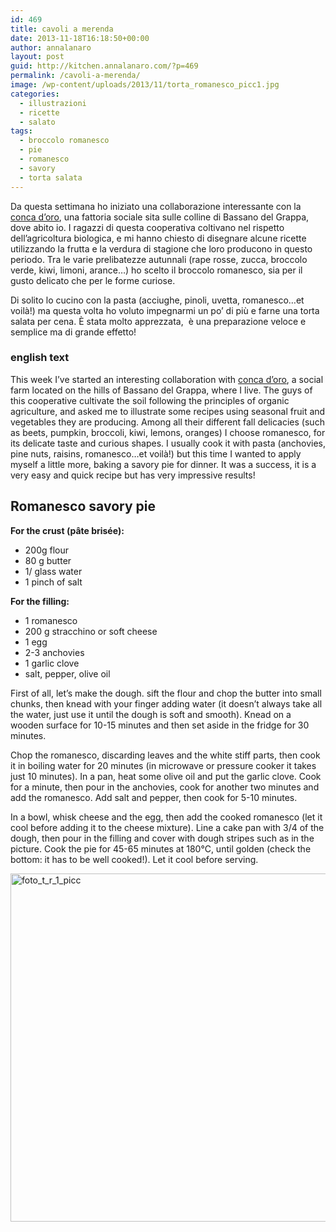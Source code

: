 ```yaml
---
id: 469
title: cavoli a merenda
date: 2013-11-18T16:18:50+00:00
author: annalanaro
layout: post
guid: http://kitchen.annalanaro.com/?p=469
permalink: /cavoli-a-merenda/
image: /wp-content/uploads/2013/11/torta_romanesco_picc1.jpg
categories:
  - illustrazioni
  - ricette
  - salato
tags:
  - broccolo romanesco
  - pie
  - romanesco
  - savory
  - torta salata
---
```

Da questa settimana ho iniziato una collaborazione interessante con la<a title="conca d'oro fattoria sociale" href="https://www.facebook.com/concadoro.fattoriasociale?fref=ts" target="_blank"> conca d&#8217;oro</a>, una fattoria sociale sita sulle colline di Bassano del Grappa, dove abito io. I ragazzi di questa cooperativa coltivano nel rispetto dell&#8217;agricoltura biologica, e mi hanno chiesto di disegnare alcune ricette utilizzando la frutta e la verdura di stagione che loro producono in questo periodo. Tra le varie prelibatezze autunnali (rape rosse, zucca, broccolo verde, kiwi, limoni, arance&#8230;) ho scelto il broccolo romanesco, sia per il gusto delicato che per le forme curiose. 
  
Di solito lo cucino con la pasta (acciughe, pinoli, uvetta, romanesco&#8230;et voilà!) ma questa volta ho voluto impegnarmi un po&#8217; di più e farne una torta salata per cena. È stata molto apprezzata,  è una preparazione veloce e semplice ma di grande effetto!

### english text

This week I&#8217;ve started an interesting collaboration with <a title="conca d'oro fattoria sociale" href="https://www.facebook.com/concadoro.fattoriasociale?fref=ts" target="_blank">conca d&#8217;oro</a>, a social farm located on the hills of Bassano del Grappa, where I live. The guys of this cooperative cultivate the soil following the principles of organic agriculture, and asked me to illustrate some recipes using seasonal fruit and vegetables they are producing. Among all their different fall delicacies (such as beets, pumpkin, broccoli, kiwi, lemons, oranges) I choose romanesco, for its delicate taste and curious shapes. I usually cook it with pasta (anchovies, pine nuts, raisins, romanesco&#8230;et voilà!) but this time I wanted to apply myself a little more, baking a savory pie for dinner. It was a success, it is a very easy and quick recipe but has very impressive results! 

## Romanesco savory pie
  
**For the crust (pâte brisée):**
* 200g flour
* 80 g butter
* 1/ glass water
* 1 pinch of salt

**For the filling:**
* 1 romanesco
* 200 g stracchino or soft cheese
* 1 egg
* 2-3 anchovies
* 1 garlic clove
* salt, pepper, olive oil

First of all, let&#8217;s make the dough. sift the flour and chop the butter into small chunks, then knead with your finger adding water (it doesn&#8217;t always take all the water, just use it until the dough is soft and smooth). Knead on a wooden surface for 10-15 minutes and then set aside in the fridge for 30 minutes.

Chop the romanesco, discarding leaves and the white stiff parts, then cook it in boiling water for 20 minutes (in microwave or pressure cooker it takes just 10 minutes). In a pan, heat some olive oil and put the garlic clove. Cook for a minute, then pour in the anchovies, cook for another two minutes and add the romanesco. Add salt and pepper, then cook for 5-10 minutes.

In a bowl, whisk cheese and the egg, then add the cooked romanesco (let it cool before adding it to the cheese mixture). Line a cake pan with 3/4 of the dough, then pour in the filling and cover with dough stripes such as in the picture. Cook the pie for 45-65 minutes at 180°C, until golden (check the bottom: it has to be well cooked!). Let it cool before serving.

<img class="alignnone size-full wp-image-473" alt="foto_t_r_1_picc" src="http://kitchen.annalanaro.com/wp-content/uploads/2013/11/foto_t_r_1_picc.jpg" width="700" height="557" srcset="http://kitchen.annalanaro.com/wp-content/uploads/2013/11/foto_t_r_1_picc.jpg 700w, http://kitchen.annalanaro.com/wp-content/uploads/2013/11/foto_t_r_1_picc-300x238.jpg 300w, http://kitchen.annalanaro.com/wp-content/uploads/2013/11/foto_t_r_1_picc-624x496.jpg 624w" sizes="(max-width: 700px) 100vw, 700px" />